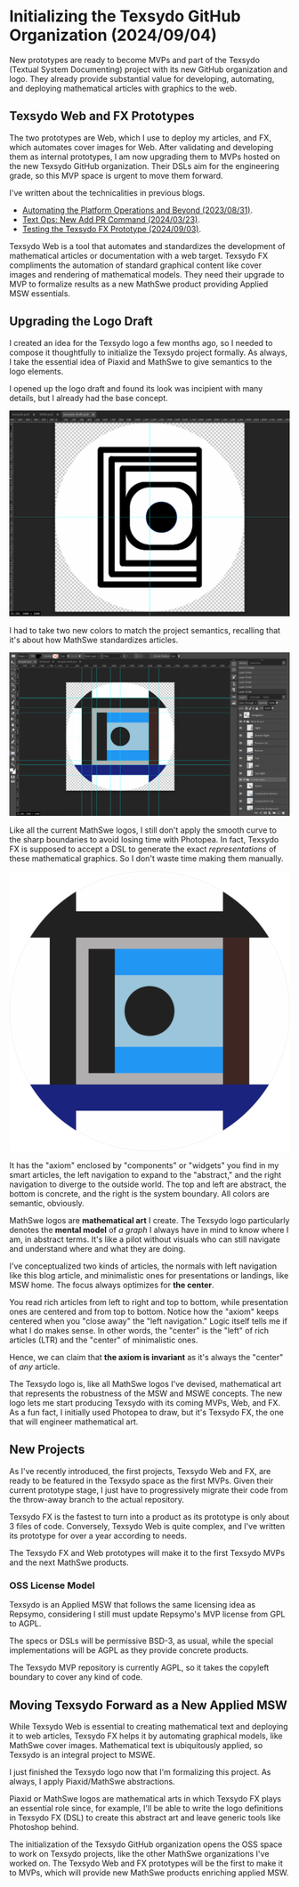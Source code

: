 <!-- Copyright (c) 2024 Tobias Briones. All rights reserved. -->
<!-- SPDX-License-Identifier: CC-BY-4.0 -->
<!-- This file is part of https://github.com/tobiasbriones/blog -->

# Initializing the Texsydo GitHub Organization (2024/09/04)

New prototypes are ready to become MVPs and part of the Texsydo (Textual System
Documenting) project with its new GitHub organization and logo. They already
provide substantial value for developing, automating, and deploying mathematical
articles with graphics to the web.

## Texsydo Web and FX Prototypes

The two prototypes are Web, which I use to deploy my articles, and FX, which
automates cover images for Web. After validating and developing them as internal
prototypes, I am now upgrading them to MVPs hosted on the new Texsydo GitHub
organization. Their DSLs aim for the engineering grade, so this MVP space is
urgent to move them forward.

I've written about the technicalities in previous blogs.

- [Automating the Platform Operations and Beyond (2023/08/31)](/automating-the-platform-operations-and-beyond-2023-08-31).
- [Text Ops: New Add PR Command (2024/03/23)](/text-ops-_-new-add-pr-command-2024-03-23).
- [Testing the Texsydo FX Prototype (2024/09/03)](/testing-the-texsydo-fx-prototype-2024-09-03).

Texsydo Web is a tool that automates and standardizes the development of
mathematical articles or documentation with a web target. Texsydo FX compliments
the automation of standard graphical content like cover images and rendering of
mathematical models. They need their upgrade to MVP to formalize results as a
new MathSwe product providing Applied MSW essentials.

## Upgrading the Logo Draft

I created an idea for the Texsydo logo a few months ago, so I needed to compose
it thoughtfully to initialize the Texsydo project formally. As always, I take
the essential idea of Piaxid and MathSwe to give semantics to the logo elements.

I opened up the logo draft and found its look was incipient with many details,
but I already had the base concept.

![](images/older-texsydo-logo-draft.png)

I had to take two new colors to match the project semantics, recalling that it's
about how MathSwe standardizes articles.

![](images/editing-the-texsydo-logo.png)

Like all the current MathSwe logos, I still don't apply the smooth curve to the
sharp boundaries to avoid losing time with Photopea. In fact, Texsydo FX is
supposed to accept a DSL to generate the exact *representations* of these
mathematical graphics. So I don't waste time making them manually.

![](texsydo.svg)

It has the "axiom" enclosed by "components" or "widgets" you find in my smart
articles, the left navigation to expand to the "abstract," and the right
navigation to diverge to the outside world. The top and left are abstract, the
bottom is concrete, and the right is the system boundary. All colors are
semantic, obviously.

MathSwe logos are **mathematical art** I create. The Texsydo logo particularly
denotes the **mental model** of *a graph* I always have in mind to know where I
am, in abstract terms. It's like a pilot without visuals who can still navigate
and understand where and what they are doing.

I've conceptualized two kinds of articles, the normals with left navigation like
this blog article, and minimalistic ones for presentations or landings, like MSW
home. The focus always optimizes for **the center**.

You read rich articles from left to right and top to bottom, while presentation
ones are centered and from top to bottom. Notice how the "axiom" keeps centered
when you "close away" the "left navigation." Logic itself tells me if what I do
makes sense. In other words, the "center" is the "left" of rich articles (LTR)
and the "center" of minimalistic ones.

Hence, we can claim that **the axiom is invariant** as it's always the
"center" of *any* article.

The Texsydo logo is, like all MathSwe logos I've devised, mathematical art that
represents the robustness of the MSW and MSWE concepts. The new logo lets me
start producing Texsydo with its coming MVPs, Web, and FX. As a fun fact, I
initially used Photopea to draw, but it's Texsydo FX, the one that will engineer
mathematical art.

## New Projects

As I've recently introduced, the first projects, Texsydo Web and FX, are ready
to be featured in the Texsydo space as the first MVPs. Given their current
prototype stage, I just have to progressively migrate their code from the
throw-away branch to the actual repository.

Texsydo FX is the fastest to turn into a product as its prototype is only about
3 files of code. Conversely, Texsydo Web is quite complex, and I've written its
prototype for over a year according to needs.

The Texsydo FX and Web prototypes will make it to the first Texsydo MVPs and the
next MathSwe products.

### OSS License Model

Texsydo is an Applied MSW that follows the same licensing idea as Repsymo,
considering I still must update Repsymo's MVP license from GPL to AGPL.

The specs or DSLs will be permissive BSD-3, as usual, while the special
implementations will be AGPL as they provide concrete products.

The Texsydo MVP repository is currently AGPL, so it takes the copyleft boundary
to cover any kind of code.

## Moving Texsydo Forward as a New Applied MSW

While Texsydo Web is essential to creating mathematical text and deploying it to
web articles, Texsydo FX helps it by automating graphical models, like MathSwe
cover images. Mathematical text is ubiquitously applied, so Texsydo is an
integral project to MSWE.

I just finished the Texsydo logo now that I'm formalizing this project. As
always, I apply Piaxid/MathSwe abstractions.

Piaxid or MathSwe logos are mathematical arts in which Texsydo FX plays an
essential role since, for example, I'll be able to write the logo definitions in
Texsydo FX (DSL) to create this abstract art and leave generic tools like
Photoshop behind.

The initialization of the Texsydo GitHub organization opens the OSS space to
work on Texsydo projects, like the other MathSwe organizations I've worked on.
The Texsydo Web and FX prototypes will be the first to make it to MVPs, which
will provide new MathSwe products enriching applied MSW.
